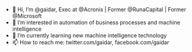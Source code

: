 - 👋 Hi, I’m @gaidar, Exec at @Acronis | Former @RunaCapital | Former @Microsoft
- 👀 I’m interested in automation of business processes and machine intelligence
- 🌱 I’m currently learning new machine intelligence technology
- 📫 How to reach me: twitter.com/gaidar, facebook.com/gaidar
